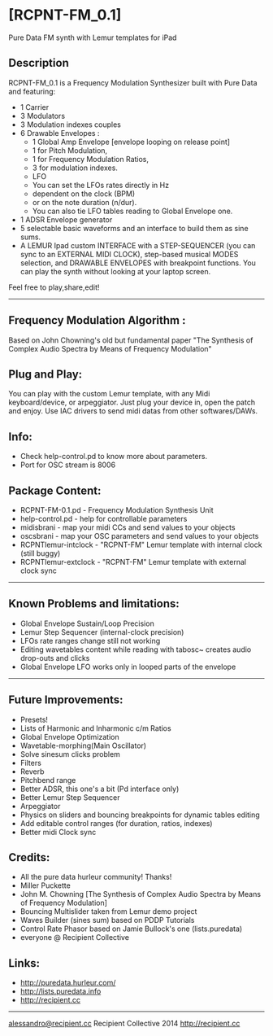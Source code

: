

[RCPNT-FM_0.1]
=========
Pure Data FM synth with Lemur templates for iPad


Description
----
RCPNT-FM_0.1 is a Frequency Modulation Synthesizer built with Pure Data and featuring:
	
* 1 Carrier
* 3 Modulators
* 3 Modulation indexes couples
* 6 Drawable Envelopes :
	- 1 Global Amp Envelope [envelope looping on release point]
	- 1 for Pitch Modulation,
	- 1 for Frequency Modulation Ratios,
	- 3 for modulation indexes.
	- LFO
	- You can set the LFOs rates directly in Hz
    - dependent on the clock (BPM) 
    - or on the note duration (n/dur).
	- You can also tie LFO tables reading to Global Envelope one.
* 1 ADSR Envelope generator
* 5 selectable basic waveforms and an interface to build them as sine sums.
* A LEMUR Ipad custom INTERFACE with a STEP-SEQUENCER (you can sync to an EXTERNAL MIDI CLOCK), step-based musical MODES selection, and DRAWABLE ENVELOPES with breakpoint functions. You can play the synth without looking at your laptop screen.


Feel free to play,share,edit!

___________

Frequency Modulation Algorithm :
----

Based on John Chowning's old but fundamental paper "The Synthesis of Complex Audio Spectra by Means of Frequency Modulation"



Plug and Play:
----
You can play with the custom Lemur template, with any Midi keyboard/device, or arpeggiator. Just plug your device in, open the patch and enjoy. Use IAC drivers to send midi datas from other softwares/DAWs.

Info: 
----

- Check help-control.pd to know more about parameters.
- Port for OSC stream is 8006


Package Content:
---------------


* RCPNT-FM-0.1.pd - Frequency Modulation Synthesis Unit
* help-control.pd - help for controllable parameters
* midisbrani - map your midi CCs and send values to your <receive> objects 
* oscsbrani - map your OSC parameters and send values to your <receive> objects
* RCPNTlemur-intclock - "RCPNT-FM" Lemur template with internal clock (still buggy)
* RCPNTlemur-extclock - "RCPNT-FM" Lemur template with external clock sync
___________

Known Problems and limitations: 
----
- Global Envelope Sustain/Loop Precision	
- Lemur Step Sequencer (internal-clock precision)
- LFOs rate ranges change still not working
- Editing wavetables content while reading with tabosc~ creates audio drop-outs and clicks
- Global Envelope LFO works only in looped parts of the envelope
___________

Future Improvements:
--------

- Presets!
- Lists of Harmonic and Inharmonic c/m Ratios
- Global Envelope Optimization
- Wavetable-morphing(Main Oscillator)
- Solve sinesum clicks problem
- Filters
- Reverb
- Pitchbend range
- Better ADSR, this one's a bit (Pd interface only)
- Better Lemur Step Sequencer	
- Arpeggiator
- Physics on sliders and bouncing breakpoints for dynamic tables editing
- Add editable control ranges (for duration, ratios, indexes)
- Better midi Clock sync

Credits:
----

- All the pure data hurleur community! Thanks!
- Miller Puckette
- John M. Chowning [The Synthesis of Complex Audio Spectra by Means of Frequency Modulation] 
- Bouncing Multislider taken from Lemur demo project <IPad-StudioCombo>
- Waves Builder (sines sum) based on PDDP Tutorials
- Control Rate Phasor based on Jamie Bullock's one (lists.puredata)  
- everyone @ Recipient Collective

Links:
----
- http://puredata.hurleur.com/
- http://lists.puredata.info
- http://recipient.cc

----

alessandro@recipient.cc
Recipient Collective 2014
http://recipient.cc


